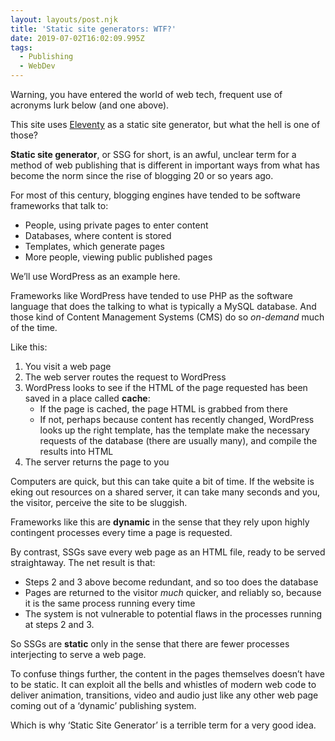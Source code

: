 ```yaml
---
layout: layouts/post.njk
title: 'Static site generators: WTF?'
date: 2019-07-02T16:02:09.995Z
tags:
  - Publishing
  - WebDev
---
```

Warning, you have entered the world of web tech, frequent use of acronyms lurk below (and one above).

This site uses [Eleventy](https://www.11ty.io) as a static site generator, but what the hell is one of those? 

**Static site generator**, or SSG for short, is an awful, unclear term for a method of web publishing that is different in important ways from what has become the norm since the rise of blogging 20 or so years ago.

For most of this century, blogging engines have tended to be  software frameworks that talk to: 

* People, using private pages to enter content
* Databases, where content is stored
* Templates, which generate pages
* More people, viewing public published pages

We’ll use WordPress as an example here.

Frameworks like WordPress have tended to use PHP as the software language that does the talking to what is typically a MySQL database. And those kind of Content Management Systems (CMS) do so _on-demand_ much of the time.

Like this: 

1. You visit a web page
2. The web server routes the request to WordPress
3. WordPress looks to see if the HTML of the page requested has been saved in a place called **cache**: 
    * If the page is cached, the page HTML is grabbed from there
    * If not, perhaps because content has recently changed, WordPress looks up the right template, has the template make the necessary requests of the database (there are usually many), and compile the results into HTML
4. The server returns the page to you

Computers are quick, but this can take quite a bit of time. If the website is eking out resources on a shared server, it can take many seconds and you, the visitor, perceive the site to be sluggish.

Frameworks like this are **dynamic** in the sense that they rely upon highly contingent processes every time a page is requested.

By contrast, SSGs save every web page as an HTML file, ready to be served straightaway. The net result is that: 

* Steps 2 and 3 above become redundant, and so too does the database
* Pages are returned to the visitor _much_ quicker, and reliably so, because it is the same process running every time
* The system is not vulnerable to potential flaws in the processes running at steps 2  and 3.

So SSGs are **static** only in the sense that there are fewer  processes interjecting to serve a web page. 

To confuse things further, the content in the pages themselves doesn’t have to be static. It can exploit all the bells and whistles of modern web code to deliver animation, transitions, video and audio just like any other web page coming out of a ‘dynamic’ publishing system.

Which is why ‘Static Site Generator’ is a terrible term for a very good idea.
